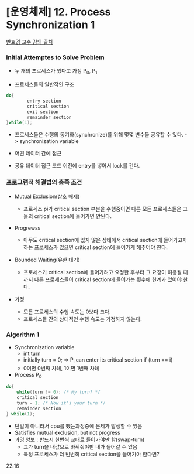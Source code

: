 # [운영체제] 12. Process Synchronization 1

[반효경 교수 강의 출처](https://core.ewha.ac.kr/assets/publish/C0101020140404144354492628)

### Initial Attemptes to Solve Problem

- 두 개의 프로세스가 있다고 가정 P<sub>0</sub>, P<sub>1</sub>

- 프로세스들의 일반적인 구조

```java
do{
    	entry section
        critical section
        exit section
        remainder section
}while(1);
```

- 프로세스들은 수행의 동기화(synchronize)를 위해 몇몇 변수들 공유할 수 있다. -> synchronization variable

- 어떤 데이터 간에 접근
- 공유 데이터 접근 코드 이전에 entry를 넣어서 lock를 건다.

### 프로그램적 해결법의 충족 조건

- Mutual Exclusion(상호 배제)
  - 프로세스 pi가 critical section 부분을 수행중이면 다른 모든 프로세스들은 그들의 critical section에 들어가면 안된다.
- Progrewss
  - 아무도 critical section에 있지 않은 상태에서 critical section에 들어가고자 하는 프로세스가 있으면 critical section에 들어가게 해주어야 한다.
- Bounded Waiting(유한 대기)
  - 프로세스가 critical section에 들어가려고 요청한 후부터 그 요청이 허용될 때까지 다른 프로세스들이 critical section에 들어가는 횟수에 한계가 있어야 한다.

- 가정
  - 모든 프로세스의 수행 속도는 0보다 크다.
  - 프로세스들 간의 상대적인 수행 속도는 가정하지 않는다.

### Algorithm 1

- Synchronization variable
  - int turn
  - initially turn = 0; => P<sub>i</sub> can enter its critical section if (turn == i)
  - 0이면 0번째 차례, 1이면 1번째 차례
- Process P<sub>0</sub>

```java
do{
	while(turn != 0); /* My turn? */
    critical section
    turn = 1; /* Now it's your turn */
    remainder section
} while(1);
```

- 단일이 아니라서 cpu를 뺐는과정중에 문제가 발생할 수 있음
- Satisfies mutual exclusion, but not progress 
- 과잉 양보 : 반드시 한번씩 교대로 들어가야만 함(swap-turn)
  - 그가 turn을 내값으로 바꿔줘야만 내가 들어갈 수 있음
  - 특정 프로세스가 더 빈번히 critical section을 들어가야 한다면?

22:16